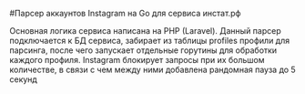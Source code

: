 #Парсер аккаунтов Instagram на  Go для сервиса инстат.рф

Основная логика сервиса написана на PHP (Laravel). Данный парсер подключается к БД сервиса, забирает из таблицы profiles
 профили для парсинга, после чего запускает отдельные горутины для обработки каждого профиля. Instagram блокирует запросы
 при их большом количестве, в связи с чем между ними добавлена рандомная пауза до 5 секунд
